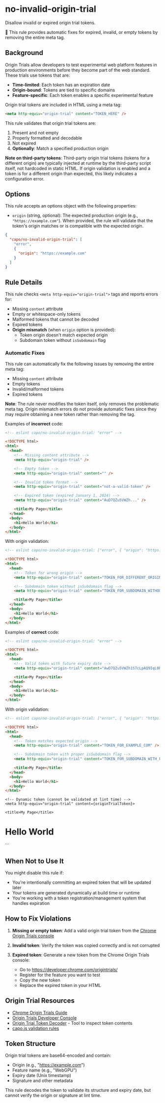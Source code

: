 # no-invalid-origin-trial

Disallow invalid or expired origin trial tokens.

🔧 This rule provides automatic fixes for expired, invalid, or empty tokens by removing the entire meta tag.

## Background

Origin Trials allow developers to test experimental web platform features in production environments before they become part of the web standard. These trials use tokens that are:

- **Time-limited**: Each token has an expiration date
- **Origin-bound**: Tokens are tied to specific domains
- **Feature-specific**: Each token enables a specific experimental feature

Origin trial tokens are included in HTML using a meta tag:

```html
<meta http-equiv="origin-trial" content="TOKEN_HERE" />
```

This rule validates that origin trial tokens are:

1. Present and not empty
2. Properly formatted and decodable
3. Not expired
4. **Optionally**: Match a specified production origin

**Note on third-party tokens**: Third-party origin trial tokens (tokens for a different origin) are typically injected at runtime by the third-party script itself, not hardcoded in static HTML. If origin validation is enabled and a token is for a different origin than expected, this likely indicates a configuration error.

## Options

This rule accepts an options object with the following properties:

- `origin` (string, optional): The expected production origin (e.g., `"https://example.com"`). When provided, the rule will validate that the token's origin matches or is compatible with the expected origin.

```json
{
  "capo/no-invalid-origin-trial": [
    "error",
    {
      "origin": "https://example.com"
    }
  ]
}
```

## Rule Details

This rule checks `<meta http-equiv="origin-trial">` tags and reports errors for:

- Missing `content` attribute
- Empty or whitespace-only tokens
- Malformed tokens that cannot be decoded
- Expired tokens
- **Origin mismatch** (when `origin` option is provided):
  - Token origin doesn't match expected origin
  - Subdomain token without `isSubdomain` flag

### Automatic Fixes

This rule can automatically fix the following issues by removing the entire meta tag:

- Missing `content` attribute
- Empty tokens
- Invalid/malformed tokens
- Expired tokens

**Note**: The rule never modifies the token itself, only removes the problematic meta tag. Origin mismatch errors do not provide automatic fixes since they may require obtaining a new token rather than removing the tag.

Examples of **incorrect** code:

```html
<!-- eslint capo/no-invalid-origin-trial: "error" -->

<!DOCTYPE html>
<html>
  <head>
    <!-- Missing content attribute -->
    <meta http-equiv="origin-trial" />

    <!-- Empty token -->
    <meta http-equiv="origin-trial" content="" />

    <!-- Invalid token format -->
    <meta http-equiv="origin-trial" content="not-a-valid-token" />

    <!-- Expired token (expired January 1, 2024) -->
    <meta http-equiv="origin-trial" content="AuD7QZu5VWZh..." />

    <title>My Page</title>
  </head>
  <body>
    <h1>Hello World</h1>
  </body>
</html>
```

With origin validation:

```html
<!-- eslint capo/no-invalid-origin-trial: ["error", { "origin": "https://example.com" }] -->

<!DOCTYPE html>
<html>
  <head>
    <!-- Token for wrong origin -->
    <meta http-equiv="origin-trial" content="TOKEN_FOR_DIFFERENT_ORIGIN" />

    <!-- Subdomain token without isSubdomain flag -->
    <meta http-equiv="origin-trial" content="TOKEN_FOR_SUBDOMAIN_WITHOUT_FLAG" />

    <title>My Page</title>
  </head>
  <body>
    <h1>Hello World</h1>
  </body>
</html>
```

Examples of **correct** code:

```html
<!-- eslint capo/no-invalid-origin-trial: "error" -->

<!DOCTYPE html>
<html>
  <head>
    <!-- Valid token with future expiry date -->
    <meta http-equiv="origin-trial" content="AwD7QZu5VWZh1S7cLpAQ9IqL0RkVuT0E..." />

    <title>My Page</title>
  </head>
  <body>
    <h1>Hello World</h1>
  </body>
</html>
```

With origin validation:

```html
<!-- eslint capo/no-invalid-origin-trial: ["error", { "origin": "https://example.com" }] -->

<!DOCTYPE html>
<html>
  <head>
    <!-- Token matches expected origin -->
    <meta http-equiv="origin-trial" content="TOKEN_FOR_EXAMPLE_COM" />

    <!-- Subdomain token with proper isSubdomain flag -->
    <meta http-equiv="origin-trial" content="TOKEN_FOR_SUBDOMAIN_WITH_FLAG" />

    <title>My Page</title>
  </head>
  <body>
    <h1>Hello World</h1>
  </body>
</html>
```

    <!-- Dynamic token (cannot be validated at lint time) -->
    <meta http-equiv="origin-trial" content={originTrialToken}>

    <title>My Page</title>

  </head>
  <body>
    <h1>Hello World</h1>
  </body>
</html>
```

## When Not to Use It

You might disable this rule if:

- You're intentionally committing an expired token that will be updated later
- Your tokens are generated dynamically at build time or runtime
- You're working with a token registration/management system that handles expiration

## How to Fix Violations

1. **Missing or empty token**: Add a valid origin trial token from the [Chrome Origin Trials console](https://developer.chrome.com/origintrials/)

2. **Invalid token**: Verify the token was copied correctly and is not corrupted

3. **Expired token**: Generate a new token from the Chrome Origin Trials console:
   - Go to https://developer.chrome.com/origintrials/
   - Register for the feature you want to test
   - Copy the new token
   - Replace the expired token in your HTML

## Origin Trial Resources

- [Chrome Origin Trials Guide](https://developer.chrome.com/docs/web-platform/origin-trials/)
- [Origin Trials Developer Console](https://developer.chrome.com/origintrials/)
- [Origin Trial Token Decoder](https://glitch.com/~ot-decode) - Tool to inspect token contents
- [capo.js validation rules](https://github.com/rviscomi/capo.js)

## Token Structure

Origin trial tokens are base64-encoded and contain:

- Origin (e.g., "https://example.com")
- Feature name (e.g., "WebGPU")
- Expiry date (Unix timestamp)
- Signature and other metadata

This rule decodes the token to validate its structure and expiry date, but cannot verify the origin or signature at lint time.
